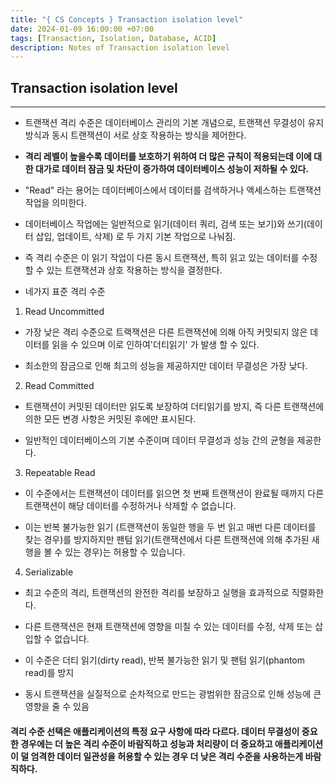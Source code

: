 ```yaml
---
title: "{ CS Concepts } Transaction isolation level"
date: 2024-01-09 16:00:00 +07:00
tags: [Transaction, Isolation, Database, ACID]
description: Notes of Transaction isolation level
---
```


## Transaction isolation level

---

- 트랜잭션 격리 수준은 데이터베이스 관리의 기본 개념으로, 트랜잭션 무결성이 유지방식과 동시 트랜잭션이 서로 상호 작용하는 방식을 제어한다.


- **격리 레벨이 높을수록 데이터를 보호하기 위하여 더 많은 규칙이 적용되는데 이에 대한 대가로 데이터 잠금 및 차단이 증가하여 데이터베이스 성능이 저하될 수 있다.**


- "Read" 라는 용어는 데이터베이스에서 데이터를 검색하거나 액세스하는 트랜잭션 작업을 의미한다.


- 데이터베이스 작업에는 일반적으로 읽기(데이터 쿼리, 검색 또는 보기)와 쓰기(데이터 삽입, 업데이트, 삭제) 로 두 가지 기본 작업으로 나눠짐.


- 즉 격리 수준은 이 읽기 작업이 다른 동시 트랜잭션, 특히 읽고 있는 데이터를 수정할 수 있는 트랜잭션과 상호 작용하는 방식을 결정한다.


- 네가지 표준 격리 수준

1. Read Uncommitted

- 가장 낮은 격리 수준으로 트랙잭션은 다른 트랜잭션에 의해 아직 커밋되지 않은 데이터를 읽을 수 있으며 이로 인하여'더티읽기' 가 발생 할 수 있다.


- 최소한의 잠금으로 인해 최고의 성능을 제공하지만 데이터 무결성은 가장 낮다.

2. Read Committed

- 트랜잭션이 커밋된 데이터만 읽도록 보장하여 더티읽기를 방지, 즉 다른 트랜잭션에 의한 모든 변경 사항은 커밋된 후에만 표시된다.

- 일반적인 데이터베이스의 기본 수준이며 데이터 무결성과 성능 간의 균형을 제공한다.

3. Repeatable Read

- 이 수준에서는 트랜잭션이 데이터를 읽으면 첫 번째 트랜잭션이 완료될 때까지 다른 트랜잭션이 해당 데이터를 수정하거나 삭제할 수 없습니다.

- 이는 반복 불가능한 읽기 (트랜잭션이 동일한 행을 두 번 읽고 매번 다른 데이터를 찾는 경우)를 방지하지만 팬텀 읽기(트랜잭션에서 다른 트랜잭션에 의해 추가된 새 행을 볼 수 있는 경우)는 허용할 수 있습니다.

4. Serializable

- 최고 수준의 격리, 트랜잭션의 완전한 격리를 보장하고 실행을 효과적으로 직렬화한다.

- 다른 트랜잭션은 현재 트랜잭션에 영향을 미칠 수 있는 데이터를 수정, 삭제 또는 삽입할 수 없습니다.

- 이 수준은 더티 읽기(dirty read), 반복 불가능한 읽기 및 팬텀 읽기(phantom read)를 방지

- 동시 트랜잭션을 실질적으로 순차적으로 만드는 광범위한 잠금으로 인해 성능에 큰 영향을 줄 수 있음

#### 격리 수준 선택은 애플리케이션의 특정 요구 사항에 따라 다르다. 데이터 무결성이 중요한 경우에는 더 높은 격리 수준이 바람직하고 성능과 처리량이 더 중요하고 애플리케이션이 덜 엄격한 데이터 일관성을 허용할 수 있는 경우 더 낮은 격리 수준을 사용하는게 바람직하다.